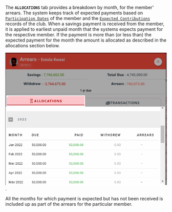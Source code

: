 The **`ALLOCATIONS`** tab provides a breakdown by month, for the member' arrears.  The system keeps track of expected payments based on  [`Participation Dates`](10_admin_member-accounts?id=_1025-participation-dates) of the member and the [`Expected Contributions`](17_admin_system-settings?id=_1712-expected-monthly-contributions) records of the club. When a savings payment is received from the member, it is applied to earliest unpaid month that the systems expects payment for the respective member. If the payment is more than (or less than) the expected payment for the month the amount is allocated as described in the allocations section below.

![Arrears Tab](static/images/3.5_Arrears_Tab.png " :size=400").

All the months for which payment is expected but has not been received is included up as part of the arrears for the particular member.